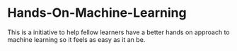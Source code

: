 # Hands-On-Machine-Learning
This is a initiative to help fellow learners have a better hands on approach to machine learning so it feels as easy as it an be.
